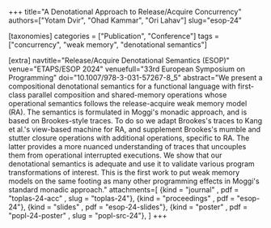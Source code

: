 +++
title="A Denotational Approach to Release/Acquire Concurrency"
authors=["Yotam Dvir", "Ohad Kammar", "Ori Lahav"]
slug="esop-24"

[taxonomies]
categories = ["Publication", "Conference"]
tags = ["concurrency", "weak memory", "denotational semantics"]

[extra]
navtitle="Release/Acquire Denotational Semantics (ESOP)"
venue="ETAPS/ESOP 2024"
venuefull="33rd European Symposium on Programming"
doi="10.1007/978-3-031-57267-8_5"
abstract="We present a compositional denotational semantics for a functional language with first-class parallel composition and shared-memory operations whose operational semantics follows the release-acquire weak memory model (RA). The semantics is formulated in Moggi's monadic approach, and is based on Brookes-style traces. To do so we adapt Brookes's traces to Kang et al.'s view-based machine for RA, and supplement Brookes's mumble and stutter closure operations with additional operations, specific to RA. The latter provides a more nuanced understanding of traces that uncouples them from operational interrupted executions. We show that our denotational semantics is adequate and use it to validate various program transformations of interest. This is the first work to put weak memory models on the same footing as many other programming effects in Moggi's standard monadic approach."
attachments=[
  {kind = "journal"     , pdf = "toplas-24-acc" , slug = "toplas-24"},
  {kind = "proceedings" , pdf = "esop-24"},
  {kind = "slides"      , pdf = "esop-24-slides"},
  {kind = "poster"      , pdf = "popl-24-poster" , slug = "popl-src-24"},
]
+++
